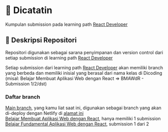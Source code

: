 # 📒 Dicatatin

Kumpulan submission pada learning path [React Developer](https://www.dicoding.com/learningpaths/58)

## 🚀 Deskripsi Repositori

Repositori digunakan sebagai sarana penyimpanan dan version control dari setiap submission di learning path [React Developer](https://www.dicoding.com/learningpaths/58)

Setiap submission dari learning path [React Developer](https://www.dicoding.com/learningpaths/58) akan memiliki branch yang berbeda dan memiliki inisial yang berasal dari nama kelas di Dicoding (misal: Belajar Membuat Aplikasi Web dengan React => BMAWdR - Submission 1/2/dst)

### Daftar branch
[Main branch](https://github.com/khw15/react-notes), yang kamu liat saat ini, digunakan sebagai branch yang akan di-deploy dengan Netlify di [alamat ini](https://dicatatin.netlify.app/)<br>
[Belajar Membuat Aplikasi Web dengan React](https://github.com/khw15/react-notes/tree/BMAWdR), hanya memiliki 1 submission
[Belajar Fundamental Aplikasi Web dengan React](https://github.com/khw15/react-notes/tree/BFAWdR-1), submission 1 dari 2
